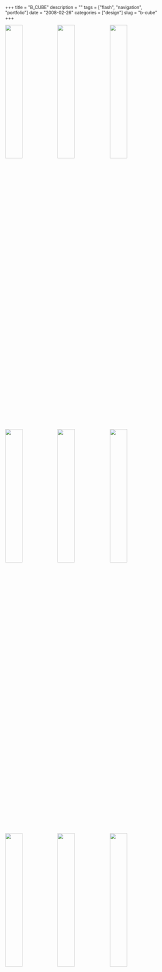 +++
title = "B_CUBE"
description = ""
tags = ["flash", "navigation", "portfolio"]
date = "2008-02-26"
categories = ["design"]
slug = "b-cube"
+++


<div id="screens-thumbs" class="clearfix mt1-5">
<a href="//konigi.com/media/design/bcube-1.jpg" class="group" rel="group"><img src="//konigi.com/media/design/bcube-1.png" alt="" class="thumb" style="width: 33%; max-width: 33%;padding: 0 1px 1px 0" /></a><a href="//konigi.com/media/design/bcube-2.jpg" class="group" rel="group"><img src="//konigi.com/media/design/bcube-2.png" alt="" class="thumb" style="width: 33%; max-width: 33%;padding: 0 1px 1px 0" /></a><a href="//konigi.com/media/design/bcube-3.jpg" class="group" rel="group"><img src="//konigi.com/media/design/bcube-3.png" alt="" class="thumb" style="width: 33%; max-width: 33%;padding: 0 1px 1px 0" /></a><a href="//konigi.com/media/design/bcube-4.jpg" class="group" rel="group"><img src="//konigi.com/media/design/bcube-4.png" alt="" class="thumb" style="width: 33%; max-width: 33%;padding: 0 1px 1px 0" /></a><a href="//konigi.com/media/design/bcube-5.jpg" class="group" rel="group"><img src="//konigi.com/media/design/bcube-5.png" alt="" class="thumb" style="width: 33%; max-width: 33%;padding: 0 1px 1px 0" /></a><a href="//konigi.com/media/design/bcube-6.jpg" class="group" rel="group"><img src="//konigi.com/media/design/bcube-6.png" alt="" class="thumb" style="width: 33%; max-width: 33%;padding: 0 1px 1px 0" /></a><a href="//konigi.com/media/design/bcube-7.jpg" class="group" rel="group"><img src="//konigi.com/media/design/bcube-7.png" alt="" class="thumb" style="width: 33%; max-width: 33%;padding: 0 1px 1px 0" /></a><a href="//konigi.com/media/design/bcube-8.jpg" class="group" rel="group"><img src="//konigi.com/media/design/bcube-8.png" alt="" class="thumb" style="width: 33%; max-width: 33%;padding: 0 1px 1px 0" /></a><a href="//konigi.com/media/design/bcube-9.jpg" class="group" rel="group"><img src="//konigi.com/media/design/bcube-9.png" alt="" class="thumb" style="width: 33%; max-width: 33%;padding: 0 1px 1px 0" /></a>
</div>   
<p>I'm a big fan of zoomable user interfaces. When they're done simply and elegantly, the experience of navigating through a ZUI site is sheer pleasure. You never lose a sense of where you are, and the whole of the site is near by. On small, manageable sites where the number of sections is not very wide or deep, the zooming paradigm works very well. </p>
<p><a href="http://www.dankastudio.fr/">Danka Studio</a>, which creates sophisticated, interactive navigation on its Flash sites has achieved that with the site created for French architecture firm B-CUBE. The mosaic of screenshots here shows the branches I navigated to on every side of the cube. The user enters an unfolded cube, that continues to fold away like an deconstructed origami box as each panel is explored. Zooming into a single square can be like dropping into another world, where photos, illustrations, and articles come into view. Moving through the pagination of a single square provides even further detail into this view. Superb.</p>
<p><a href="http://www.bcube.fr/content.html">http://www.bcube.fr/content.html</a></p>  
